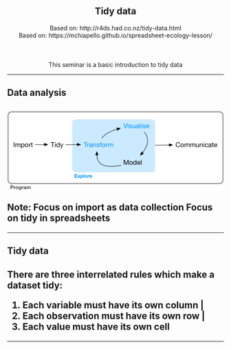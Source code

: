 <center><h2>Tidy data</h2></center>

<center>Based on: http://r4ds.had.co.nz/tidy-data.html</center>
<center>Based on: https://mchiapello.github.io/spreadsheet-ecology-lesson/</center>
<br>
<br>
<br>
<center>This seminar is a basic introduction to tidy data</center>

---

<h2>Data analysis<h2>

<img src="figures/data-science-explore.png" alt="Drawing" style="width: 1000px;"/>

Note:
Focus on import as **data collection**
Focus on tidy in spreadsheets

---

<h2>Tidy data<h2>

There are three interrelated rules which make a dataset tidy:

1. Each variable must have its own column |
1. Each observation must have its own row |
1. Each value must have its own cell

---
